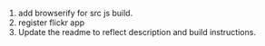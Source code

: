 1. add browserify for src js build.
2. register flickr app
3. Update the readme to reflect description and build instructions.
